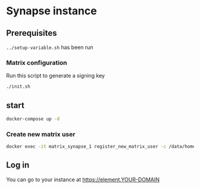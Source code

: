 # Synapse instance

## Prerequisites

`../setup-variable.sh` has been run

### Matrix configuration

Run this script to generate a signing key

```bash
./init.sh
```

## start

```bash
docker-compose up -d
```

### Create new matrix user

```bash
docker exec -it matrix_synapse_1 register_new_matrix_user -c /data/homeserver.yaml
```

## Log in

You can go to your instance at <https://element.YOUR-DOMAIN>